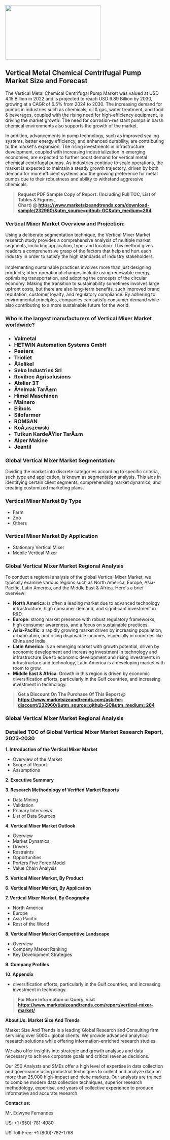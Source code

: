 <p><img class="alignnone size-medium wp-image-20088" src="https://ffe5etoiles.com/wp-content/uploads/2024/12/MST1-300x171.png" alt="" width="300" height="171" /></p><h2>Vertical Metal Chemical Centrifugal Pump Market Size and Forecast</h2><p>The Vertical Metal Chemical Centrifugal Pump Market was valued at USD 4.15 Billion in 2022 and is projected to reach USD 6.89 Billion by 2030, growing at a CAGR of 6.5% from 2024 to 2030. The increasing demand for pumps in industries such as chemicals, oil & gas, water treatment, and food & beverages, coupled with the rising need for high-efficiency equipment, is driving the market growth. The need for corrosion-resistant pumps in harsh chemical environments also supports the growth of the market.</p><p>In addition, advancements in pump technology, such as improved sealing systems, better energy efficiency, and enhanced durability, are contributing to the market's expansion. The rising investments in infrastructure development, coupled with increasing industrialization in emerging economies, are expected to further boost demand for vertical metal chemical centrifugal pumps. As industries continue to scale operations, the market is expected to maintain a steady growth trajectory, driven by both demand for more efficient systems and the growing preference for metal pumps due to their robustness and ability to withstand aggressive chemicals.</p></p><blockquote id="" class=""><strong>Request PDF Sample Copy of Report: (Including Full TOC, List of Tables &amp; Figures, Chart)&nbsp;@&nbsp;<strong><a href="https://www.marketsizeandtrends.com/download-sample/232960/&utm_source=github-GC&utm_medium=264" target="_blank">https://www.marketsizeandtrends.com/download-sample/232960/&utm_source=github-GC&utm_medium=264</a></strong></strong></blockquote><h3 id="" class="">Vertical Mixer Market&nbsp;Overview and Projection:</h3><p id="" class="">Using a deliberate segmentation technique, the Vertical Mixer Market research study provides a comprehensive analysis of multiple market segments, including application, type, and location. This method gives readers a comprehensive grasp of the factors that help and hurt each industry in order to satisfy the high standards of industry stakeholders. <br /> <br />Implementing sustainable practices involves more than just designing products; other operational changes include using renewable energy, optimizing transportation, and adopting the concepts of the circular economy. Making the transition to sustainability sometimes involves large upfront costs, but there are also long-term benefits, such improved brand reputation, customer loyalty, and regulatory compliance. By adhering to environmental principles, companies can satisfy consumer demand while also contributing to a more sustainable future for the world.</p><h3 id="" class="">Who is the largest manufacturers of&nbsp;Vertical Mixer Market worldwide?</h3><h3 class=""><p><ul><li>Valmetal </li><li> HETWIN Automation Systems GmbH </li><li> Peeters </li><li> Trioliet </li><li> Ã‡elikel </li><li> Seko Industries Srl </li><li> Rovibec Agrisolusions </li><li> Atelier 3T </li><li> Ã‡elmak TarÄ±m </li><li> Himel Maschinen </li><li> Mainero </li><li> Elibols </li><li> Silofarmer </li><li> ROMSAN </li><li> KoÅ‚aszewski </li><li> Tutkun KardeÅŸler TarÄ±m </li><li> Alper Makine </li><li> Jeantil</li></ul></p></h3><h3 id="" class="">Global&nbsp;Vertical Mixer Market Segmentation:</h3><p id="" class="">Dividing the market into discrete categories according to specific criteria, such type and application, is known as segmentation analysis. This aids in identifying certain client segments, comprehending market dynamics, and creating customized marketing plans.</p><h3 id="" class="">Vertical Mixer Market&nbsp;By Type</h3><p><p><ul><li>Farm</li><li> Zoo</li><li> Others</p></li></ul></p></p><h3 id="" class="">Vertical Mixer Market&nbsp;By Application</h3><p class=""><p><ul><li>Stationary Vertical Mixer</li><li> Mobile Vertical Mixer</li></ul></p></p><h3 id="" class="">Global Vertical Mixer Market Regional Analysis</h3><p id="" class="">To conduct a regional analysis of the global Vertical Mixer Market, we typically examine various regions such as North America, Europe, Asia-Pacific, Latin America, and the Middle East &amp; Africa. Here's a brief overview:</p><ul><li><strong>North America</strong>: is often a leading market due to advanced technology infrastructure, high consumer demand, and significant investment in R&amp;D.</li><li><strong>Europe</strong>: strong market presence with robust regulatory frameworks, high consumer awareness, and a focus on sustainable practices.</li><li><strong>Asia-Pacific</strong>: a rapidly growing market driven by increasing population, urbanization, and rising disposable incomes, especially in countries like China and India.</li><li><strong>Latin America</strong>: is an emerging market with growth potential, driven by economic development and increasing investment in technology and infrastructure.Due to economic development and rising investments in infrastructure and technology, Latin America is a developing market with room to grow.</li><li><strong>Middle East &amp; Africa</strong>: Growth in this region is driven by economic diversification efforts, particularly in the Gulf countries, and increasing investment in technology.</li></ul><blockquote id="" class=""><strong>Get a Discount On The Purchase Of This Report @ <strong><a href="https://www.marketsizeandtrends.com/ask-for-discount/232960/&utm_source=github-GC&utm_medium=264" target="_blank">https://www.marketsizeandtrends.com/ask-for-discount/232960/&utm_source=github-GC&utm_medium=264</a></strong></strong></blockquote><h3 id="" class="">Global Vertical Mixer Market Regional Analysis</h3><h3 id="" class="">Detailed TOC of Global Vertical Mixer Market Research Report, 2023-2030</h3><p id="" class=""><strong>1. Introduction of the Vertical Mixer Market</strong></p><ul><li>Overview of the Market</li><li>Scope of Report</li><li>Assumptions</li></ul><p id="" class=""><strong>2. Executive Summary</strong></p><p id="" class=""><strong>3. Research Methodology of Verified Market Reports</strong></p><ul><li>Data Mining</li><li>Validation</li><li>Primary Interviews</li><li>List of Data Sources</li></ul><p id="" class=""><strong>4. Vertical Mixer Market Outlook</strong></p><ul><li>Overview</li><li>Market Dynamics</li><li>Drivers</li><li>Restraints</li><li>Opportunities</li><li>Porters Five Force Model</li><li>Value Chain Analysis</li></ul><p id="" class=""><strong>5. Vertical Mixer Market, By Product</strong></p><p id="" class=""><strong>6. Vertical Mixer Market, By Application</strong></p><p id="" class=""><strong>7. Vertical Mixer Market, By Geography</strong></p><ul><li>North America</li><li>Europe</li><li>Asia Pacific</li><li>Rest of the World</li></ul><p id="" class=""><strong>8. Vertical Mixer Market Competitive Landscape</strong></p><ul><li>Overview</li><li>Company Market Ranking</li><li>Key Development Strategies</li></ul><p id="" class=""><strong>9. Company Profiles</strong></p><p id="" class=""><strong>10. Appendix</strong></p><ul><li>diversification efforts, particularly in the Gulf countries, and increasing investment in technology.</li></ul><blockquote id="" class=""><strong>For More Information or Query, visit <strong><strong><a href="https://www.marketsizeandtrends.com/report/vertical-mixer-market/" target="_blank">https://www.marketsizeandtrends.com/report/vertical-mixer-market/</a></strong></strong></strong></blockquote><p id="" class=""><strong>About Us: Market Size And Trends</strong></p><p id="" class="">Market Size And Trends is a leading Global Research and Consulting firm servicing over 5000+ global clients. We provide advanced analytical research solutions while offering information-enriched research studies.</p><p id="" class="">We also offer insights into strategic and growth analyses and data necessary to achieve corporate goals and critical revenue decisions.</p><p id="" class="">Our 250 Analysts and SMEs offer a high level of expertise in data collection and governance using industrial techniques to collect and analyze data on more than 25,000 high-impact and niche markets. Our analysts are trained to combine modern data collection techniques, superior research methodology, expertise, and years of collective experience to produce informative and accurate research.</p><p id="" class=""><strong>Contact us:</strong></p><p id="" class="">Mr. Edwyne Fernandes</p><p id="" class="">US: +1 (650)-781-4080</p><p id="" class="">US Toll-Free: +1 (800)-782-1768</p>
